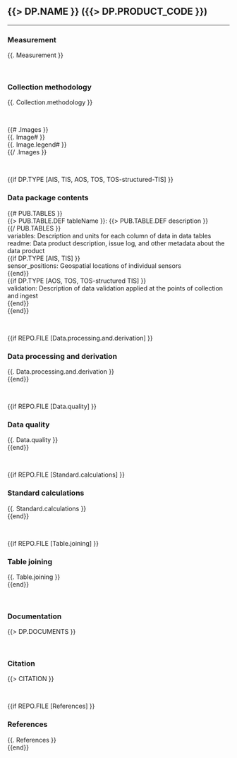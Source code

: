 <!DOCTYPE html>
<html>
<head>
    <meta charset="utf-8">
    <style type="text/css">
        @page {
            margin-top: 1.5in;
            margin-bottom: 1.5in;
            @top-left {
                content: url('https://raw.githubusercontent.com/NEONScience/NEON-quick-start-guides/main/Header.png');
            }
            @bottom-left {
                content: url('https://raw.githubusercontent.com/NEONScience/NEON-quick-start-guides/main/Footer.png');
            }
        }
    </style>
</head>
<body>

## {{> DP.NAME }} ({{> DP.PRODUCT_CODE }})
---

### Measurement
{{. Measurement }}

<br/>

### Collection methodology
{{. Collection.methodology }}

<br/>

{{# .Images }}  
{{. Image# }}  
{{. Image.legend# }}  
{{/ .Images }}

<br/>

{{if DP.TYPE [AIS, TIS, AOS, TOS, TOS-structured-TIS] }}
### Data package contents
{{# PUB.TABLES }}  
{{> PUB.TABLE.DEF tableName }}: {{> PUB.TABLE.DEF description }}  
{{/ PUB.TABLES }}  
variables: Description and units for each column of data in data tables  
readme: Data product description, issue log, and other metadata about the data product  
{{if DP.TYPE [AIS, TIS] }}  
sensor_positions: Geospatial locations of individual sensors  
{{end}}  
{{if DP.TYPE [AOS, TOS, TOS-structured TIS] }}  
validation: Description of data validation applied at the points of collection and ingest  
{{end}}  
{{end}}

<br/>

{{if REPO.FILE [Data.processing.and.derivation] }}
### Data processing and derivation
{{. Data.processing.and.derivation }}  
{{end}}

<br/>

{{if REPO.FILE [Data.quality] }}
### Data quality
{{. Data.quality }}  
{{end}}

<br/>

{{if REPO.FILE [Standard.calculations] }}
### Standard calculations
{{. Standard.calculations }}  
{{end}}

<br/>

{{if REPO.FILE [Table.joining] }}
### Table joining
{{. Table.joining }}  
{{end}}

<br/>

### Documentation
{{> DP.DOCUMENTS }}

<br/>

### Citation
{{> CITATION }}

<br/>

{{if REPO.FILE [References] }}
### References
{{. References }}  
{{end}}

</body>
</html>
